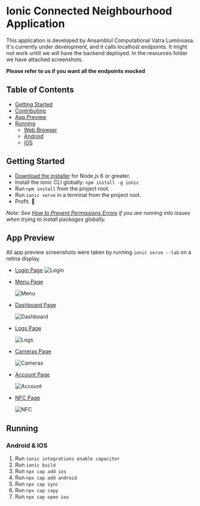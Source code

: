 # Ionic Connected Neighbourhood Application

This application is developed by Ansamblul Computational Vatra Luminoasa.
It's currently under development, and it calls localhost endpoints. 
It might not work untill we will have the backend deployed.
In the resources folder we have attached screenshots.

**Please refer to us if you want all the endpoints mocked**

## Table of Contents
- [Getting Started](#getting-started)
- [Contributing](#contributing)
- [App Preview](#app-preview)
- [Running](#Running)
  - [Web Browser](#Web-browser)
  - [Android](#android)
  - [iOS](#ios)


## Getting Started

* [Download the installer](https://nodejs.org/) for Node.js 6 or greater.
* Install the ionic CLI globally: `npm install -g ionic`
* Run `npm install` from the project root.
* Run `ionic serve` in a terminal from the project root.
* Profit. :tada:

_Note: See [How to Prevent Permissions Errors](https://docs.npmjs.com/getting-started/fixing-npm-permissions) if you are running into issues when trying to install packages globally._


## App Preview

All app preview screenshots were taken by running `ionic serve --lab` on a retina display.

- [Login Page](https://github.com/argesis13/smart-neighbourhood/blob/develop/src/app/pages/login/login.html)
  <img src="resources/screenshots/login.JPG" alt="Login">
  
- [Menu Page](https://github.com/argesis13/smart-neighbourhood/blob/develop/src/app/pages/dashboard/dashboard.page.html)

  <img src="resources/screenshots/menu.JPG" alt="Menu">
  
- [Dashboard Page](https://github.com/argesis13/smart-neighbourhood/blob/develop/src/app/pages/dashboard/dashboard.page.html)

  <img src="resources/screenshots/dashboard.JPG" alt="Dashboard">

- [Logs Page](https://github.com/argesis13/smart-neighbourhood/blob/develop/src/app/pages/logs/logs.html)

  <img src="resources/screenshots/logs.JPG" alt="Logs">

- [Cameras Page](https://github.com/argesis13/smart-neighbourhood/blob/develop/src/app/pages/video-player/video-player.page.html)

  <img src="resources/screenshots/cameras.JPG" alt="Cameras">
  
- [Account Page](https://github.com/argesis13/smart-neighbourhood/blob/develop/src/app/pages/account/account.html)

  <img src="resources/screenshots/account.JPG" alt="Account">

- [NFC Page](https://github.com/argesis13/smart-neighbourhood/blob/develop/src/app/pages/nfc/nfc.page.html)

  <img src="resources/screenshots/nfc.JPG" alt="NFC">

## Running

### Android & IOS

1. Run `ionic integrations enable capacitor`
2. Run `ionic build`
3. Run `npx cap add ios`
4. Run `npx cap add android`
5. Run `npx cap sync`
6. Run `npx cap copy`
7. Run `npx cap open ios`

